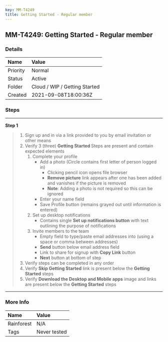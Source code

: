 ```yaml
---
key: MM-T4249
title: Getting Started - Regular member
---
```


## MM-T4249: Getting Started - Regular member

### Details

| Name     | Value                         |
| :------- | :---------------------------- |
| Priority | Normal                        |
| Status   | Active                        |
| Folder   | Cloud / WIP / Getting Started |
| Created  | 2021-09-08T18:00:36Z          |

### Steps

<hr/>

**Step 1**

> <article><ol><li>Sign up and in via a link provided to you by email invitation or other means</li><li>Verify 3 (three) <strong>Getting Started </strong>Steps are present and contain expected elements<ol><li>Complete your profile<ul><li>Add a photo (Circle contains first letter of person logged in)<ul><li>Clicking pencil icon opens file browser</li><li><strong>Remove picture</strong> link appears after one has been added and vanishes if the picture is removed</li><li><strong>Note</strong>: Adding a photo is not required so this can be ignored</li></ul></li><li>Enter your name field</li><li>Save Profile button (remains grayed out until information is entered)</li></ul></li><li>Set up desktop notifications<ul><li>Contains single <strong>Set up notifications button</strong> with text outlining the purpose of notifications </li></ul></li><li>Invite members to the team<ul><li>Empty field to type/paste email addresses into (using a space or comma between addresses)</li><li><strong>Send</strong> button below email address field</li><li>Link to share for signup with <strong>Copy Link</strong> button</li><li><strong>Next</strong> button at bottom of step</li></ul></li></ol></li><li>Verify steps can be completed in any order</li><li>Verify <strong>Skip Getting Started</strong> link is present below the <strong>Getting Started</strong> steps</li><li>Verify <strong>Download the Desktop and Mobile apps</strong> image and links are present below the <strong>Getting Started</strong> steps</li></ol></article>

<hr/>

### More Info

| Name       | Value        |
| :--------- | :----------- |
| Rainforest | N/A          |
| Tags       | Never tested |
